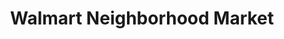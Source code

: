 ---
title: "Walmart Neighborhood Market"
url: /pantego/walmart-neighborhood-market/
shop: supermarket
---